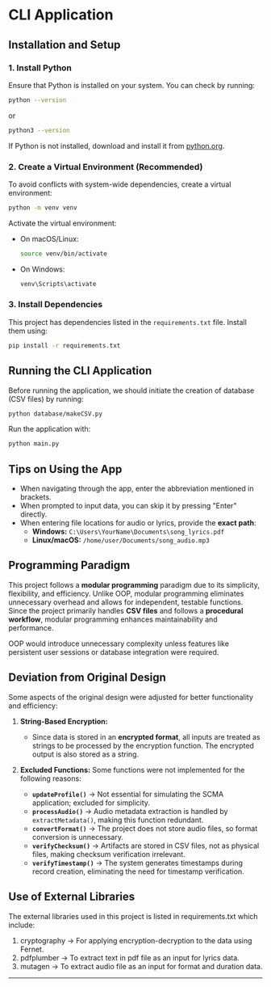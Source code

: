 # CLI Application

## Installation and Setup

### 1. Install Python

Ensure that Python is installed on your system. You can check by running:

```sh
python --version
```

or

```sh
python3 --version
```

If Python is not installed, download and install it from [python.org](https://www.python.org/downloads/).

### 2. Create a Virtual Environment (Recommended)

To avoid conflicts with system-wide dependencies, create a virtual environment:

```sh
python -m venv venv
```

Activate the virtual environment:

- On macOS/Linux:
  ```sh
  source venv/bin/activate
  ```
- On Windows:
  ```sh
  venv\Scripts\activate
  ```

### 3. Install Dependencies

This project has dependencies listed in the `requirements.txt` file. Install them using:

```sh
pip install -r requirements.txt
```

## Running the CLI Application

Before running the application, we should initiate the creation of database (CSV files) by running:

```sh
python database/makeCSV.py
```

Run the application with:

```sh
python main.py
```

## Tips on Using the App

- When navigating through the app, enter the abbreviation mentioned in brackets.
- When prompted to input data, you can skip it by pressing "Enter" directly.
- When entering file locations for audio or lyrics, provide the **exact path**:
  - **Windows:** `C:\Users\YourName\Documents\song_lyrics.pdf`
  - **Linux/macOS:** `/home/user/Documents/song_audio.mp3`

## Programming Paradigm

This project follows a **modular programming** paradigm due to its simplicity, flexibility, and efficiency. Unlike OOP, modular programming eliminates unnecessary overhead and allows for independent, testable functions. Since the project primarily handles **CSV files** and follows a **procedural workflow**, modular programming enhances maintainability and performance.

OOP would introduce unnecessary complexity unless features like persistent user sessions or database integration were required.

## Deviation from Original Design

Some aspects of the original design were adjusted for better functionality and efficiency:

1. **String-Based Encryption:**

   - Since data is stored in an **encrypted format**, all inputs are treated as strings to be processed by the encryption function. The encrypted output is also stored as a string.

2. **Excluded Functions:**
   Some functions were not implemented for the following reasons:

   - **`updateProfile()`** → Not essential for simulating the SCMA application; excluded for simplicity.
   - **`processAudio()`** → Audio metadata extraction is handled by `extractMetadata()`, making this function redundant.
   - **`convertFormat()`** → The project does not store audio files, so format conversion is unnecessary.
   - **`verifyChecksum()`** → Artifacts are stored in CSV files, not as physical files, making checksum verification irrelevant.
   - **`verifyTimestamp()`** → The system generates timestamps during record creation, eliminating the need for timestamp verification.

## Use of External Libraries

The external libraries used in this project is listed in requirements.txt which include:

1. cryptography -> For applying encryption-decryption to the data using Fernet.
2. pdfplumber -> To extract text in pdf file as an input for lyrics data.
3. mutagen -> To extract audio file as an input for format and duration data.

---
